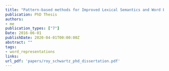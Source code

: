 ```yaml
---
title: "Pattern-based methods for Improved Lexical Semantics and Word Embeddings"
publication: PhD Thesis
authors:
- me
publication_types: ["7"]
Date: 2016-06-01
publishDate: 2020-04-01T00:00:00Z
abstract: ""
tags:
- word_representations
links:
url_pdf: 'papers/roy_schwartz_phd_dissertation.pdf'
---
```

